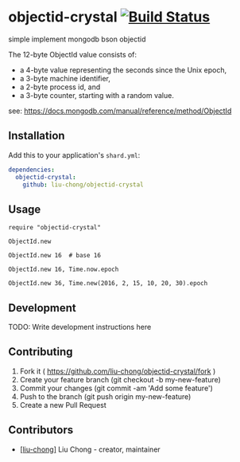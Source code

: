 # objectid-crystal [![Build Status](https://travis-ci.org/liu-chong/objectid-crystal.svg?branch=master)](https://travis-ci.org/liu-chong/objectid-crystal)

simple implement mongodb bson objectid

The 12-byte ObjectId value consists of:

* a 4-byte value representing the seconds since the Unix epoch,
* a 3-byte machine identifier,
* a 2-byte process id, and
* a 3-byte counter, starting with a random value.

see: https://docs.mongodb.com/manual/reference/method/ObjectId

## Installation

Add this to your application's `shard.yml`:

```yaml
dependencies:
  objectid-crystal:
    github: liu-chong/objectid-crystal
```

## Usage

```crystal
require "objectid-crystal"

ObjectId.new

ObjectId.new 16  # base 16

ObjectId.new 16, Time.now.epoch

ObjectId.new 36, Time.new(2016, 2, 15, 10, 20, 30).epoch
```

## Development

TODO: Write development instructions here

## Contributing

1. Fork it ( https://github.com/liu-chong/objectid-crystal/fork )
2. Create your feature branch (git checkout -b my-new-feature)
3. Commit your changes (git commit -am 'Add some feature')
4. Push to the branch (git push origin my-new-feature)
5. Create a new Pull Request

## Contributors

- [[liu-chong]](https://github.com/liu-chong) Liu Chong - creator, maintainer
